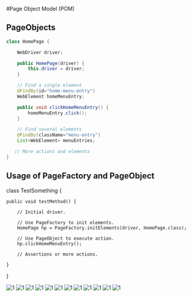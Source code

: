 #Page Object Model (POM)




## PageObjects
``` java
class HomePage {

    WebDriver driver;

    public HomePage(driver) {
        this.driver = driver;
    }

    // Find a single element
    @FindBy(id="home-menu-entry")
    WebElement homeMenuEntry;

    public void clickHomeMenuEntry() {
        homeMenuEntry.click();
    }

    // Find several elements
    @FindBy(className="menu-entry")
    List<WebElement> menuEntries;

   // More actions and elements
}
``` 

## Usage of PageFactory and PageObject
class TestSomething {

    public void testMethod() {

        // Initial driver.

        // Use PageFactory to init elements.
        HomePage hp = PageFactory.initElements(driver, HomePage.class);

        // Use PageObject to execute action.
        hp.clickHomeMenuEntry();

        // Assertions or more actions.

    }

}





![1](https://solutionscafe.files.wordpress.com/2014/01/pom.jpg?w=300&h=66)
![1](http://cdn.guru99.com/images/AdvanceSelenium/071514_0722_PageObjectM1.png)
![1](http://cdn.guru99.com/images/AdvanceSelenium/071514_0722_PageObjectM2.png)
![1](http://cdn.guru99.com/images/AdvanceSelenium/071514_0722_PageObjectM3.png)
![1](http://cdn.guru99.com/images/AdvanceSelenium/071514_0722_PageObjectM4.png)
![1](https://solutionscafe.files.wordpress.com/2014/01/untitled14.png)
![1](https://solutionscafe.files.wordpress.com/2014/01/untitled15.png)
![1](https://solutionscafe.files.wordpress.com/2014/01/untitled.png)
![1](https://solutionscafe.files.wordpress.com/2014/01/untitled1.png)
![1](https://solutionscafe.files.wordpress.com/2014/01/untitled18.png)
![1](https://solutionscafe.files.wordpress.com/2014/01/untitled17.png)
![1](https://qxf2.com/blog/wp-content/uploads/2015/06/Gmail_POM-1.jpg)
